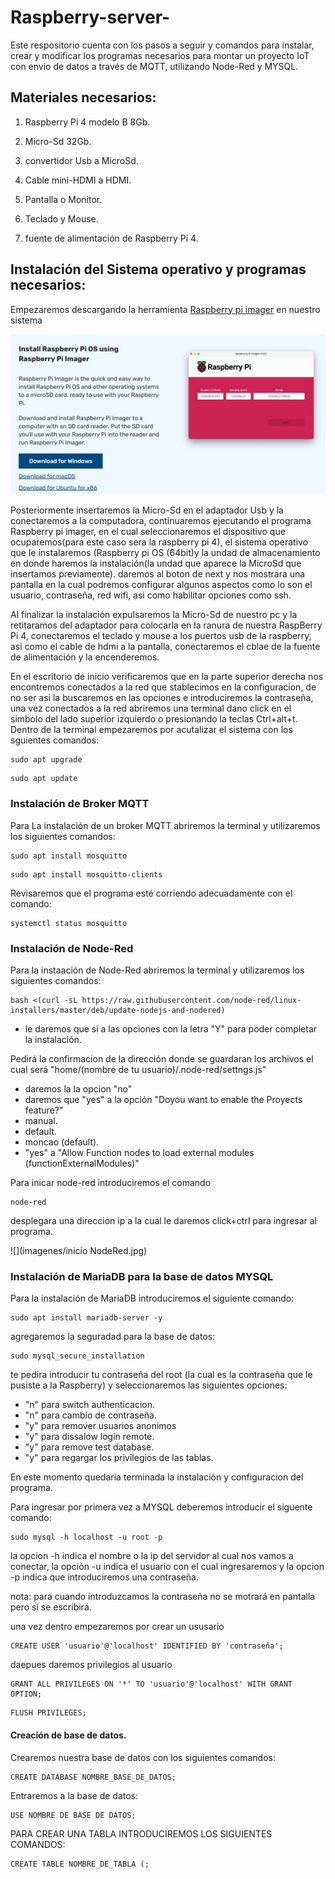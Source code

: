 # Raspberry-server-
Este respositorio cuenta con los pasos a seguir y comandos para instalar, crear y modificar los programas necesarios para montar un proyecto IoT con envio de datos a través de MQTT, utilizando Node-Red y MYSQL.

## Materiales necesarios:

1. Raspberry Pi 4 modelo B 8Gb.

2. Micro-Sd 32Gb.

3. convertidor Usb a MicroSd.

5. Cable mini-HDMI a HDMI.

6. Pantalla o Monitor.

7. Teclado y Mouse.

8. fuente de alimentación de Raspberry Pi 4.

## Instalación del Sistema operativo y programas necesarios:

Empezaremos descargando la herramienta [Raspberry pi imager](https://www.raspberrypi.com/software/) en nuestro sistema

![](imagenes/RaspberrypiImager.JPG)

Posteriormente insertaremos la Micro-Sd en el adaptador Usb y la conectaremos a la computadora, continuaremos ejecutando el programa Raspberry pi imager, en el cual seleccionaremos el dispositivo que ocuparemos(para este caso sera la raspberry pi 4), el sistema operativo que le instalaremos (Raspberry pi OS (64bit)y la undad de almacenamiento en donde haremos la instalación(la undad que aparece la MicroSd que insertamos previamente). daremos al boton de next y nos mostrara una pantalla en la cual podremos configurar algunos aspectos como lo son el usuario, contraseña, red wifi, asi como habilitar opciones como ssh.

Al finalizar la instalación expulsaremos la Micro-Sd de nuestro pc y la retitaramos del adaptador para colocarla en la ranura de nuestra RaspBerry Pi 4, conectaremos el teclado y mouse a los puertos usb de la raspberry, asi como el cable de hdmi a la pantalla, conectaremos el cblae de la fuente de alimentación y la encenderemos.

En el escritorio de inicio verificaremos que en la parte superior derecha nos encontremos conectados a la red que stablecimos en la configuracion, de no ser asi la buscaremos en las opciones e introduciremos la contraseña, una vez conectados a la red abriremos una terminal dano click en el simbolo del lado superior izquierdo o presionando la teclas Ctrl+alt+t.
Dentro de la terminal empezaremos por acutalizar el sistema con los sguientes comandos:
```
sudo apt upgrade

```
```
sudo apt update

```
### Instalación de Broker MQTT

Para La instalación de un broker MQTT abriremos la terminal y utilizaremos los siguientes comandos:
```
sudo apt install mosquitto

```
```
sudo apt install mosquitto-clients

```

Revisaremos que el programa esté corriendo adecuadamente con el comando: 
```
systemctl status mosquitto

```
### Instalación de Node-Red

Para la instaación de Node-Red abriremos la terminal y utilizaremos los siguientes comandos:

```
bash <(curl -sL https://raw.githubusercontent.com/node-red/linux-installers/master/deb/update-nodejs-and-nodered)

```
 - le daremos que si a las opciones con la letra "Y" para poder completar la instalación. 

Pedirá la confirmacion de la dirección donde se guardaran los archivos el cual será "home/(nombre de tu usuario)/.node-red/settngs.js"

 - daremos la la opcion "no"
 - daremos que "yes" a la opción "Doyou want to enable the Proyects feature?"
 - manual.
 - default. 
 - moncao (default).
 - "yes"  a "Allow Function nodes to load external modules (functionExternalModules)"

Para inicar node-red introduciremos el comando 
```
node-red

```
desplegara una direccion ip a la cual le daremos click+ctrl para ingresar al programa.

![](imagenes/inicio NodeRed.jpg)

### Instalación de MariaDB para la base de datos MYSQL

Para la instalación de MariaDB introduciremos el siguiente comando:

```
sudo apt install mariadb-server -y

```

agregaremos la seguradad para la base de datos:

```
sudo mysql_secure_installation

```
te pedira introducir tu contraseña del root (la cual es la contraseña que le pusiste a la Raspberry) y seleccionaremos las siguientes opciones:
- "n" para switch authenticacion.
- "n" para cambio de contraseña.
- "y" para remover usuarios anonimos
- "y" para dissalow login remote.
- "y" para remove test database.
- "y" para regargar los privilegios de las tablas.

En este momento quedaria terminada la instalación y configuracion del programa.

Para ingresar por primera vez a MYSQL deberemos introducir el siguente comando:

```
sudo mysql -h localhost -u root -p

```
la opcion -h indica el nombre o la ip del servidor al cual nos vamos a conectar, la opción -u indica el usuario con el cual ingresaremos y la opcion -p indica que introduciremos una contraseña.

nota: para cuando introduzcamos la contraseña no se motrará en pantalla pero si se escribirá.

una vez dentro empezaremos por crear un ususario

```
CREATE USER 'usuario'@'localhost' IDENTIFIED BY 'contraseña';

```


daepues daremos privilegios al usuario

```
GRANT ALL PRIVILEGES ON '*' TO 'usuario'@'localhost' WITH GRANT OPTION;

```
```
FLUSH PRIVILEGES;

```
#### Creación de base de datos.

Crearemos nuestra base de datos con los siguientes comandos:

```
CREATE DATABASE NOMBRE_BASE_DE_DATOS;

```

Entraremos a la base de datos:

```
USE NOMBRE DE BASE DE DATOS;

```
PARA CREAR UNA TABLA INTRODUCIREMOS LOS SIGUIENTES COMANDOS:

```
CREATE TABLE NOMBRE_DE_TABLA (;

```



